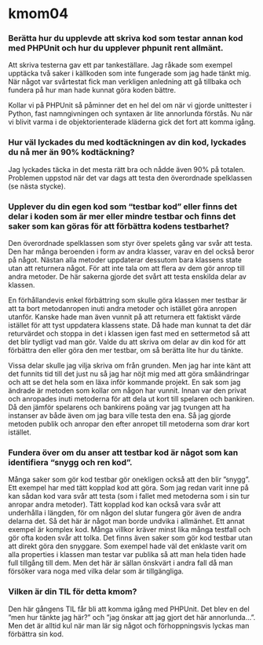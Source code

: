# kmom04
### Berätta hur du upplevde att skriva kod som testar annan kod med PHPUnit och hur du upplever phpunit rent allmänt.
Att skriva testerna gav ett par tankeställare. Jag råkade som exempel upptäcka två saker i källkoden som inte fungerade som jag hade tänkt mig. När något var svårtestat fick man verkligen anledning att gå tillbaka och fundera på hur man hade kunnat göra koden bättre.

Kollar vi på PHPUnit så påminner det en hel del om när vi gjorde unittester i Python, fast namngivningen och syntaxen är lite annorlunda förstås. Nu när vi blivit varma i de objektorienterade kläderna gick det fort att komma igång.

### Hur väl lyckades du med kodtäckningen av din kod, lyckades du nå mer än 90% kodtäckning?
Jag lyckades täcka in det mesta rätt bra och nådde även 90% på totalen. Problemen uppstod när det var dags att testa den överordnade spelklassen (se nästa stycke). 

### Upplever du din egen kod som “testbar kod” eller finns det delar i koden som är mer eller mindre testbar och finns det saker som kan göras för att förbättra kodens testbarhet?
Den överordnade spelklassen som styr över spelets gång var svår att testa. Den har många beroenden i form av andra klasser, varav en del också beror på något. Nästan alla metoder uppdaterar dessutom bara klassens state utan att returnera något. För att inte tala om att flera av dem gör anrop till andra metoder. De här sakerna gjorde det svårt att testa enskilda delar av klassen.

En förhållandevis enkel förbättring som skulle göra klassen mer testbar är att ta bort metodanropen inuti andra metoder och istället göra anropen utanför. Kanske hade man även vunnit på att returnera ett faktiskt värde istället för att tyst uppdatera klassens state. Då hade man kunnat ta det där returvärdet och stoppa in det i klassen igen fast med en settermetod så att det blir tydligt vad man gör.
Valde du att skriva om delar av din kod för att förbättra den eller göra den mer testbar, om så berätta lite hur du tänkte.

Vissa delar skulle jag vilja skriva om från grunden. Men jag har inte känt att det funnits tid till det just nu så jag har nöjt mig med att göra småändringar och att se det hela som en läxa inför kommande projekt. En sak som jag ändrade är metoden som kollar om någon har vunnit. Innan var den privat och anropades inuti metoderna för att dela ut kort till spelaren och bankiren. Då den jämför spelarens och bankirens poäng var jag tvungen att ha instanser av både även om jag bara ville testa den ena. Så jag gjorde metoden publik och anropar den efter anropet till metoderna som drar kort istället.

### Fundera över om du anser att testbar kod är något som kan identifiera “snygg och ren kod”.
Många saker som gör kod testbar gör onekligen också att den blir ”snygg”. Ett exempel har med tätt kopplad kod att göra. Som jag redan varit inne på kan sådan kod vara svår att testa (som i fallet med metoderna som i sin tur anropar andra metoder). Tätt kopplad kod kan också vara svår att underhålla i längden, för om någon del slutar fungera gör även de andra delarna det. Så det här är något man borde undvika i allmänhet. Ett annat exempel är komplex kod. Många villkor kräver minst lika många testfall och gör ofta koden svår att tolka.
Det finns även saker som gör kod testbar utan att direkt göra den snyggare. Som exempel hade väl det enklaste varit om alla properties i klassen man testar var publika så att man hela tiden hade full tillgång till dem. Men det här är sällan önskvärt i andra fall då man försöker vara noga med vilka delar som är tillgängliga.

### Vilken är din TIL för detta kmom?
Den här gångens TIL får bli att komma igång med PHPUnit. Det blev en del ”men hur tänkte jag här?” och ”jag önskar att jag gjort det här annorlunda…”. Men det är alltid kul när man lär sig något och förhoppningsvis lyckas man förbättra sin kod.
